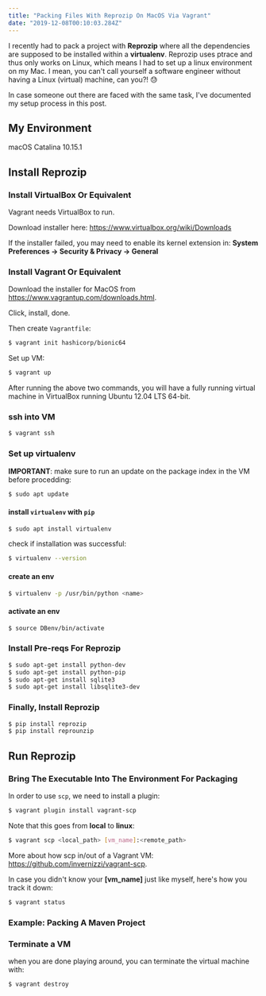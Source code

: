 ```yaml
---
title: "Packing Files With Reprozip On MacOS Via Vagrant"
date: "2019-12-08T00:10:03.284Z"
---
```


I recently had to pack a project with **Reprozip** where all the dependencies are supposed to be installed within a **virtualenv**. Reprozip uses ptrace and thus only works on Linux, which means I had to set up a linux environment on my Mac. I mean, you can't call yourself a software engineer without having a Linux (virtual) machine, can you?! 😓

In case someone out there are faced with the same task, I've documented my setup process in this post.

## My Environment

macOS Catalina 10.15.1

## Install Reprozip

### Install VirtualBox Or Equivalent

Vagrant needs VirtualBox to run.

Download installer here: https://www.virtualbox.org/wiki/Downloads

If the installer failed, you may need to enable its kernel extension in: **System Preferences → Security & Privacy → General**

### Install Vagrant Or Equivalent

Download the installer for MacOS from https://www.vagrantup.com/downloads.html.

Click, install, done.

Then create `Vagrantfile`:

```sh
$ vagrant init hashicorp/bionic64
```

Set up VM:

```sh
$ vagrant up
```

After running the above two commands, you will have a fully running virtual machine in VirtualBox running Ubuntu 12.04 LTS 64-bit.

### ssh into VM

```sh
$ vagrant ssh
```

### Set up virtualenv

**IMPORTANT**: make sure to run an update on the package index in the VM before procedding:

```sh
$ sudo apt update
```

#### install `virtualenv` with `pip`

```sh
$ sudo apt install virtualenv
```

check if installation was successful:

```sh
$ virtualenv --version
```

#### create an env

```sh
$ virtualenv -p /usr/bin/python <name>
```

#### activate an env

```sh
$ source DBenv/bin/activate
```

### Install Pre-reqs For Reprozip

```sh
$ sudo apt-get install python-dev
$ sudo apt-get install python-pip
$ sudo apt-get install sqlite3
$ sudo apt-get install libsqlite3-dev
```

### Finally, Install Reprozip

```sh
$ pip install reprozip
$ pip install reprounzip
```

## Run Reprozip

### Bring The Executable Into The Environment For Packaging

In order to use `scp`, we need to install a plugin:

```sh
$ vagrant plugin install vagrant-scp
```

Note that this goes from **local** to **linux**:

```sh
$ vagrant scp <local_path> [vm_name]:<remote_path>
```

More about how scp in/out of a Vagrant VM: https://github.com/invernizzi/vagrant-scp.

In case you didn't know your **[vm_name]** just like myself, here's how you track it down:

```sh
$ vagrant status
```

### Example: Packing A Maven Project

### Terminate a VM

when you are done playing around, you can terminate the virtual machine with:

```sh
$ vagrant destroy
```

